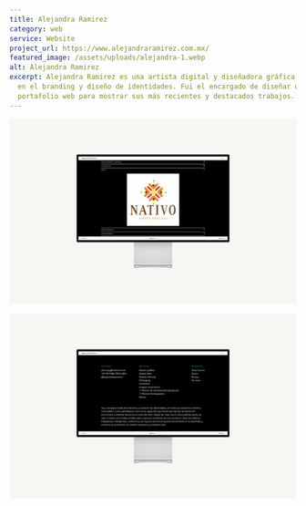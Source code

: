 ```yaml
---
title: Alejandra Ramirez
category: web
service: Website
project_url: https://www.alejandraramirez.com.mx/
featured_image: /assets/uploads/alejandra-1.webp
alt: Alejandra Ramirez
excerpt: Alejandra Ramírez es una artista digital y diseñadora gráfica enfocada
  en el branding y diseño de identidades. Fui el encargado de diseñar un
  portafolio web para mostrar sus más recientes y destacados trabajos.
---
```

![Alejandra Ramirez](/assets/uploads/alejandra-2.webp "Alejandra Ramirez Works")

![Alejandra Ramirez](/assets/uploads/alejandra-3.webp "Alejandra Ramirez About")